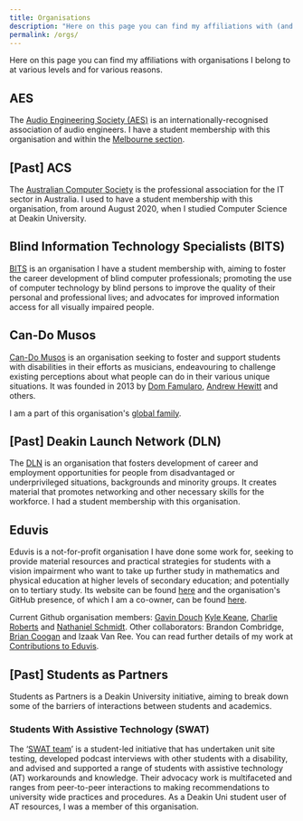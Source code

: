 ```yaml
---
title: Organisations
description: "Here on this page you can find my affiliations with (and memberships of) companies and organisations I belong to at various levels and for various reasons."
permalink: /orgs/
---
```


Here on this page you can find my affiliations with organisations I belong to at various levels and for various reasons.

## AES
The [Audio Engineering Society (AES)](https://aes.org) is an internationally-recognised association of audio engineers. I have a student membership with this organisation and within the [Melbourne section](https://aesmelbourne.org.au).

## [Past] ACS
The [Australian Computer Society](https://www.acs.org.au/) is the professional association for the IT sector in Australia. I used to have a student membership with this organisation, from around August 2020, when I studied Computer Science at Deakin University.

## Blind Information Technology Specialists (BITS)
[BITS](https://bits-acb.org) is an organisation I have a student membership with, aiming to foster the career development of blind computer professionals; promoting the use of computer technology by blind persons to improve the quality of their personal and professional lives; and advocates for improved information access for all visually impaired people.

## Can-Do Musos
[Can-Do Musos](https://candomusos.com/about-us.php) is an organisation seeking to foster and support students with disabilities in their efforts as musicians, endeavouring to challenge existing perceptions about what people can do in their various unique situations. It was founded in 2013 by [Dom Famularo](https://www.domfamularo.com/), [Andrew Hewitt](https://www.drummerstix.com.au/) and others.

I am a part of this organisation's [global family](https://candomusos.com/profile-nathaniel-schmidt.php).

## [Past] Deakin Launch Network (DLN)
The [DLN](https://launchnetwork.deakin.edu.au/) is an organisation that fosters development of career and employment opportunities for people from disadvantaged or underprivileged situations, backgrounds and minority groups.  It creates material that promotes networking and other necessary skills for the workforce.  I had a student membership with this organisation.

## Eduvis
Eduvis is a not-for-profit organisation I have done some work for, seeking to provide material resources and practical strategies for students with a vision impairment who want to take up further study in mathematics and physical education at higher levels of secondary education; and potentially on to tertiary study.  Its website can be found [here](http://eduvis.com.au/) and the organisation's GitHub presence, of which I am a co-owner, can be found [here](https://github.com/eduvis/).

Current Github organisation members: [Gavin Douch](https://github.com/Coedice) [Kyle Keane](https://github.com/kylekeane/), [Charlie Roberts](https://github.com/eduvis-charlie/) and [Nathaniel Schmidt](https://github.com/njsch/).
Other collaborators: Brandon Combridge, [Brian Coogan](https://github.com/briancoogan/) and Izaak Van Ree.
You can read further details of my work at [Contributions to Eduvis](/eduvis/).

## [Past] Students as Partners
Students as Partners is a Deakin University initiative, aiming to break down some of the barriers of interactions between students and academics.

### Students With Assistive Technology (SWAT)
The &lsquo;[SWAT team](/swat/)&rsquo; is a student-led initiative that has undertaken unit site testing, developed podcast interviews with other students with a disability, and advised and supported a range of students with assistive technology (AT) workarounds and knowledge. Their advocacy work is multifaceted and ranges from peer-to-peer interactions to making recommendations to university wide practices and procedures. As a Deakin Uni student user of AT resources, I was a member of this organisation.
